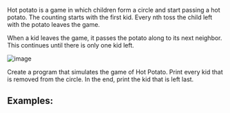 Hot potato is a game in which children form a circle and start passing a hot potato. The counting starts with the first kid. Every nth toss the child left with the potato leaves the game. 

When a kid leaves the game, it passes the potato along to its next neighbor. This continues until there is only one kid left.

![image](https://user-images.githubusercontent.com/45227327/212335340-852066a1-9fb2-47d6-8992-12bfe78ed24a.png)

Create a program that simulates the game of Hot Potato. Print every kid that is removed from the circle. In the end, print the kid that is left last.

## Examples: 

